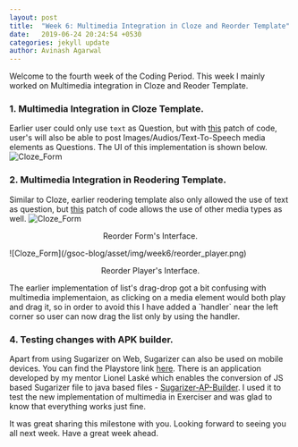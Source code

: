 ```yaml
---
layout: post
title:  "Week 6: Multimedia Integration in Cloze and Reorder Template"
date:   2019-06-24 20:24:54 +0530
categories: jekyll update
author: Avinash Agarwal
---
```


Welcome to the fourth week of the Coding Period. This week I mainly worked on Multimedia integration in Cloze and Reoder Template.
### 1. Multimedia Integration in Cloze Template.
Earlier user could only use `text` as Question, but with [this](https://github.com/llaske/ExerciserReact/pull/70) patch of code, user's will also be able to post Images/Audios/Text-To-Speech media elements as Questions. The UI of this implementation is shown below.
![Cloze_Form](/gsoc-blog/asset/img/week6/cloze_form.png)

### 2. Multimedia Integration in Reodering Template.
Similar to Cloze, earlier reodering template also only allowed the use of text as question, but [this](https://github.com/llaske/ExerciserReact/pull/71) patch of code allows the use of other media types as well.
![Cloze_Form](/gsoc-blog/asset/img/week6/reorder_form.png)
<p style="text-align: center;">Reorder Form's Interface.</p>
![Cloze_Form](/gsoc-blog/asset/img/week6/reorder_player.png)
<p style="text-align: center;">Reorder Player's Interface.</p>
The earlier implementation of list's drag-drop got a bit confusing with multimedia implementaion, as clicking on a media element would both play and drag it, so in order to avoid this I have added a `handler` near the left corner so user can now drag the list only by using the handler.

### 4. Testing changes with APK builder.
Apart from using Sugarizer on Web, Sugarizer can also be used on mobile devices. You can find the Playstore link [here](https://play.google.com/store/apps/details?id=org.olpc_france.sugarizer&hl=en_IN). 
There is an application developed by my mentor Lionel Laské which enables the conversion of JS based Sugarizer file to java based files - [Sugarizer-AP-Builder](https://github.com/llaske/sugarizer-apkbuilder). I used it to test the new implementation of multimedia in Exerciser and was glad to know that everything works just fine.

It was great sharing this milestone with you. Looking forward to seeing you all next week. 
Have a great week ahead.
